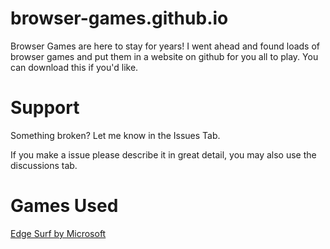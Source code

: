# browser-games.github.io
Browser Games are here to stay for years! I went ahead and found loads of browser games and put them in a website on github for you all to play. You can download this if you'd like.

# Support
Something broken? Let me know in the Issues Tab.

If you make a issue please describe it in great detail, you may also use the discussions tab.

# Games Used
[Edge Surf by Microsoft](https://www.bing.com/ck/a?!&&p=d5e5dae37b1a94d5c8ba873308228ac356eb59a23d5959a9875b59e33cd70db0JmltdHM9MTY1NTI1MjU5NiZpZ3VpZD1lNmQ1NTM5OC1kNzhmLTQwN2ItOWY4MS0yMzMzYTcxMzhhYTgmaW5zaWQ9NTE3NA&ptn=3&fclid=59996fd4-ec41-11ec-9839-8386cfc59a0c&u=a1aHR0cHM6Ly93d3cubWljcm9zb2Z0LmNvbS9lZGdlL3N1cmY&ntb=1)

